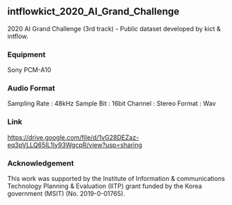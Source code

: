 ## intflowkict_2020_AI_Grand_Challenge
2020 AI Grand Challenge (3rd track) - Public dataset developed by kict & intflow.

### Equipment 
Sony PCM-A10

### Audio Format
Sampling Rate : 48kHz
Sample Bit : 16bit
Channel : Stereo
Format : Wav

### Link
https://drive.google.com/file/d/1vG28DEZaz-eq3pVLLQ65IL1Iy93WgcpR/view?usp=sharing

### Acknowledgement
This work was supported by the Institute of Information & communications Technology Planning & Evaluation (IITP) grant funded by the Korea government (MSIT) (No. 2019-0-01765).




